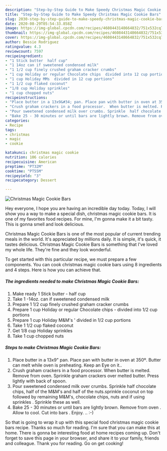 ```yaml
---
description: "Step-by-Step Guide to Make Speedy Christmas Magic Cookie Bars"
title: "Step-by-Step Guide to Make Speedy Christmas Magic Cookie Bars"
slug: 2030-step-by-step-guide-to-make-speedy-christmas-magic-cookie-bars
date: 2020-08-29T05:54:33.858Z
image: https://img-global.cpcdn.com/recipes/4608443148664832/751x532cq70/christmas-magic-cookie-bars-recipe-main-photo.jpg
thumbnail: https://img-global.cpcdn.com/recipes/4608443148664832/751x532cq70/christmas-magic-cookie-bars-recipe-main-photo.jpg
cover: https://img-global.cpcdn.com/recipes/4608443148664832/751x532cq70/christmas-magic-cookie-bars-recipe-main-photo.jpg
author: Bessie Rodriguez
ratingvalue: 4.3
reviewcount: 7597
recipeingredient:
- "1 Stick butter  half cup"
- "1 14oz can if sweetened condensed milk"
- "1 1/2 cup finely crushed graham cracker crumbs"
- "1 cup Holiday or regular Chocolate chips  divided into 12 cup portions"
- "1 cup Holiday MMs  divided in 12 cup portions"
- "1 1/2 cup flaked coconut"
- "1/8 cup Holiday sprinkles"
- "1 cup chopped nuts"
recipeinstructions:
- "Place butter in a 13x9&#34; pan. Place pan with butter in oven at 350º. Butter can melt while oven is preheating. Keep an Eye on it.."
- "Crush graham crackers in a food processor.  When butter is melted. Remove from oven.  Sprinkle graham crackers over melted butter. Press lightly with back of spoon."
- "Pour sweetened condensed milk over crumbs. Sprinkle  half chocolate chips,  half of the M&amp;M&#39;s and half of the nuts.sprinkle coconut on top followed by remaining M&amp;M&#39;s, chocolate chips, nuts and if using sprinkles . Sprinkle these as well."
- "Bake 25 - 30 minutes or until bars are lightly brown. Remove from oven . Allow to cool.  Cut into bars . Enjoy. ..          :-)"
categories:
- Recipe
tags:
- christmas
- magic
- cookie

katakunci: christmas magic cookie 
nutrition: 106 calories
recipecuisine: American
preptime: "PT32M"
cooktime: "PT55M"
recipeyield: "3"
recipecategory: Dessert

---
```



![Christmas Magic Cookie Bars](https://img-global.cpcdn.com/recipes/4608443148664832/751x532cq70/christmas-magic-cookie-bars-recipe-main-photo.jpg)

Hey everyone, I hope you are having an incredible day today. Today, I will show you a way to make a special dish, christmas magic cookie bars. It is one of my favorites food recipes. For mine, I'm gonna make it a bit tasty. This is gonna smell and look delicious.

Christmas Magic Cookie Bars is one of the most popular of current trending meals in the world. It's appreciated by millions daily. It is simple, it's quick, it tastes delicious. Christmas Magic Cookie Bars is something that I've loved my whole life. They're fine and they look wonderful.




To get started with this particular recipe, we must prepare a few components. You can cook christmas magic cookie bars using 8 ingredients and 4 steps. Here is how you can achieve that.

<!--inarticleads1-->

##### The ingredients needed to make Christmas Magic Cookie Bars:

1. Make ready 1 Stick butter - half cup
1. Take 1 -14oz. can if sweetened condensed milk
1. Prepare 1 1/2 cup finely crushed graham cracker crumbs
1. Prepare 1 cup Holiday or regular Chocolate chips - divided into 1/2 cup portions
1. Prepare 1 cup Holiday M&amp;M&#39;s &#39; divided in 1/2 cup portions
1. Take 1 1/2 cup flaked coconut
1. Get 1/8 cup Holiday sprinkles
1. Take 1 cup chopped nuts




<!--inarticleads2-->

##### Steps to make Christmas Magic Cookie Bars:

1. Place butter in a 13x9&#34; pan. Place pan with butter in oven at 350º. Butter can melt while oven is preheating. Keep an Eye on it..
1. Crush graham crackers in a food processor.  When butter is melted. Remove from oven.  Sprinkle graham crackers over melted butter. Press lightly with back of spoon.
1. Pour sweetened condensed milk over crumbs. Sprinkle  half chocolate chips,  half of the M&amp;M&#39;s and half of the nuts.sprinkle coconut on top followed by remaining M&amp;M&#39;s, chocolate chips, nuts and if using sprinkles . Sprinkle these as well.
1. Bake 25 - 30 minutes or until bars are lightly brown. Remove from oven . Allow to cool.  Cut into bars . Enjoy. ..          :-)




So that is going to wrap it up with this special food christmas magic cookie bars recipe. Thanks so much for reading. I'm sure that you can make this at home. There is gonna be interesting food at home recipes coming up. Don't forget to save this page in your browser, and share it to your family, friends and colleague. Thank you for reading. Go on get cooking!
